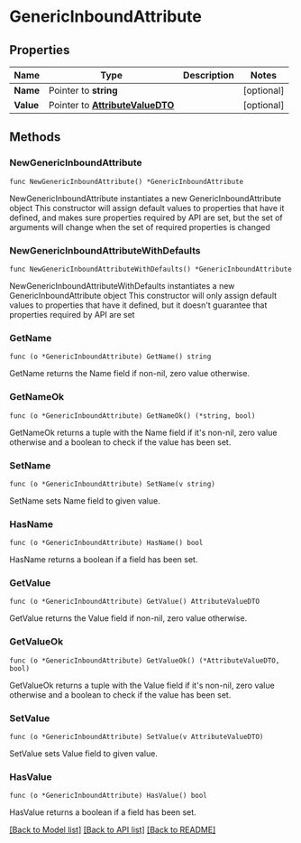 # GenericInboundAttribute

## Properties

Name | Type | Description | Notes
------------ | ------------- | ------------- | -------------
**Name** | Pointer to **string** |  | [optional] 
**Value** | Pointer to [**AttributeValueDTO**](AttributeValueDTO.md) |  | [optional] 

## Methods

### NewGenericInboundAttribute

`func NewGenericInboundAttribute() *GenericInboundAttribute`

NewGenericInboundAttribute instantiates a new GenericInboundAttribute object
This constructor will assign default values to properties that have it defined,
and makes sure properties required by API are set, but the set of arguments
will change when the set of required properties is changed

### NewGenericInboundAttributeWithDefaults

`func NewGenericInboundAttributeWithDefaults() *GenericInboundAttribute`

NewGenericInboundAttributeWithDefaults instantiates a new GenericInboundAttribute object
This constructor will only assign default values to properties that have it defined,
but it doesn't guarantee that properties required by API are set

### GetName

`func (o *GenericInboundAttribute) GetName() string`

GetName returns the Name field if non-nil, zero value otherwise.

### GetNameOk

`func (o *GenericInboundAttribute) GetNameOk() (*string, bool)`

GetNameOk returns a tuple with the Name field if it's non-nil, zero value otherwise
and a boolean to check if the value has been set.

### SetName

`func (o *GenericInboundAttribute) SetName(v string)`

SetName sets Name field to given value.

### HasName

`func (o *GenericInboundAttribute) HasName() bool`

HasName returns a boolean if a field has been set.

### GetValue

`func (o *GenericInboundAttribute) GetValue() AttributeValueDTO`

GetValue returns the Value field if non-nil, zero value otherwise.

### GetValueOk

`func (o *GenericInboundAttribute) GetValueOk() (*AttributeValueDTO, bool)`

GetValueOk returns a tuple with the Value field if it's non-nil, zero value otherwise
and a boolean to check if the value has been set.

### SetValue

`func (o *GenericInboundAttribute) SetValue(v AttributeValueDTO)`

SetValue sets Value field to given value.

### HasValue

`func (o *GenericInboundAttribute) HasValue() bool`

HasValue returns a boolean if a field has been set.


[[Back to Model list]](../README.md#documentation-for-models) [[Back to API list]](../README.md#documentation-for-api-endpoints) [[Back to README]](../README.md)


